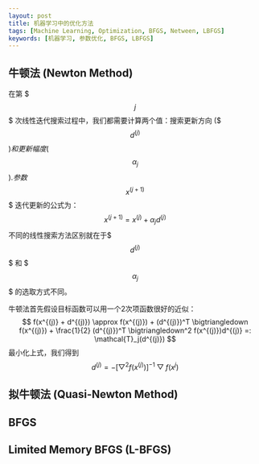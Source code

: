 ```yaml
---
layout: post
title: 机器学习中的优化方法
tags: [Machine Learning, Optimization, BFGS, Netween, LBFGS]
keywords: [机器学习, 参数优化, BFGS, LBFGS]
---
```


牛顿法 (Newton Method)
-----------------------

在第 $$$j$$$ 次线性迭代搜索过程中，我们都需要计算两个值：搜索更新方向
($$$ d^{(j)} $$$)和更新幅度 ($$$ \alpha_j $$$). 参数$$$ x^{(j+1)} $$$
迭代更新的公式为：
$$
x^{(j+1)} = x^{(j)} + \alpha_j d^{(j)}
$$
不同的线性搜索方法区别就在于$$$ d^{(j)} $$$ 和 $$$ \alpha_j $$$ 的选取方式不同。

牛顿法首先假设目标函数可以用一个2次项函数很好的近似：
$$
f(x^{(j)} + d^{(j)}) \approx f(x^{(j)}) + (d^{(j)})^T \bigtriangledown f(x^{(j)}) + \frac{1}{2} (d^{(j)})^T \bigtriangledown^2 f(x^{(j)})d^{(j)} =: \mathcal{T}_j(d^{(j)})
$$
最小化上式，我们得到
$$
d^{(j)} = -[ \bigtriangledown^2 f(x^{(j)}) ]^{-1} \bigtriangledown f(x^{j})
$$


拟牛顿法 (Quasi-Newton Method)
--------------------------------

BFGS
-----


Limited Memory BFGS (L-BFGS)
---------------------------

